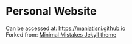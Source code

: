# Personal Website
Can be accessed at: https://maniatisni.github.io  
Forked from: [Minimal Mistakes Jekyll theme](https://mmistakes.github.io/minimal-mistakes/)
